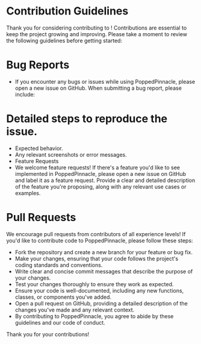 # Contribution Guidelines
Thank you for considering contributing to <project-name>! Contributions are essential to keep the project growing and improving. Please take a moment to review the following guidelines before getting started:

# Bug Reports
 - If you encounter any bugs or issues while using PoppedPinnacle, please open a new issue on GitHub. When submitting a bug report, please include:

# Detailed steps to reproduce the issue.
 - Expected behavior.
 - Any relevant screenshots or error messages.
 - Feature Requests
 - We welcome feature requests! If there's a feature you'd like to see implemented in PoppedPinnacle, please open a new issue on GitHub and label it as a feature request. Provide a clear and detailed description of the feature you're proposing, along with any relevant use cases or examples.

# Pull Requests
We encourage pull requests from contributors of all experience levels! If you'd like to contribute code to PoppedPinnacle, please follow these steps:

 - Fork the repository and create a new branch for your feature or bug fix.
 - Make your changes, ensuring that your code follows the project's coding standards and conventions.
 - Write clear and concise commit messages that describe the purpose of your changes.
 - Test your changes thoroughly to ensure they work as expected.
 - Ensure your code is well-documented, including any new functions, classes, or components you've added.
 - Open a pull request on GitHub, providing a detailed description of the changes you've made and any relevant context.
 - By contributing to PoppedPinnacle, you agree to abide by these guidelines and our code of conduct.

Thank you for your contributions!